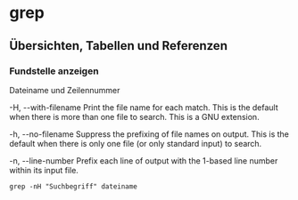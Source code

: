# grep

## Übersichten, Tabellen und Referenzen 

### Fundstelle anzeigen

Dateiname und Zeilennummer 

-H, --with-filename
              Print the file name for each match.  This is the default when there is more than one file to search.  This is a GNU extension.

-h, --no-filename
              Suppress the prefixing of file names on output.  This is the default when there is only one file (or only standard input) to search.

-n, --line-number
              Prefix each line of output with the 1-based line number within its input file.



```
grep -nH "Suchbegriff" dateiname 
```


